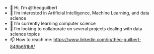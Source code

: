 - 👋 Hi, I’m @theoguilbert
- 👀 I’m interested in Artificial Intelligence, Machine Learning, and data science
- 🌱 I’m currently learning computer science
- 💞️ I’m looking to collaborate on several projects dealing with data science topics
- 📫 How to reach me: https://www.linkedin.com/in/théo-guilbert-849b651b8/

<!---
theoguilbert/theoguilbert is a ✨ special ✨ repository because its `README.md` (this file) appears on your GitHub profile.
You can click the Preview link to take a look at your changes.
--->
